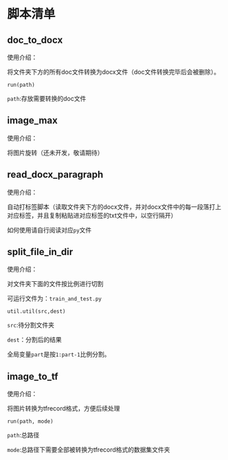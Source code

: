 # 脚本清单

## doc_to_docx

使用介绍：

将文件夹下方的所有doc文件转换为docx文件（doc文件转换完毕后会被删除）。

`run(path)`

`path`:存放需要转换的doc文件

## image_max

使用介绍：

将图片旋转（还未开发，敬请期待）

## read_docx_paragraph

使用介绍：

自动打标签脚本（读取文件夹下方的docx文件，并对docx文件中的每一段落打上对应标签，并且复制粘贴进对应标签的txt文件中，以空行隔开）

如何使用请自行阅读对应`py`文件

## split_file_in_dir

使用介绍：

对文件夹下面的文件按比例进行切割

可运行文件为：`train_and_test.py`

`util.util(src,dest)`

`src`:待分割文件夹

`dest`：分割后的结果

全局变量`part`是按`1:part-1`比例分割。

## image_to_tf

使用介绍：

将图片转换为tfrecord格式，方便后续处理

`run(path, mode)`

`path`:总路径

`mode`:总路径下需要全部被转换为tfrecord格式的数据集文件夹